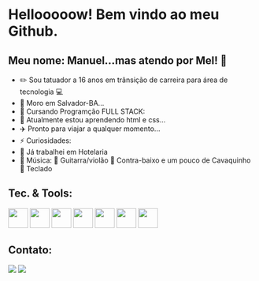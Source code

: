 #  Hellooooow! Bem vindo ao meu Github. 
## Meu nome: Manuel...mas atendo por Mel! 🤘

- ✏️ Sou tatuador a 16 anos em trânsição de carreira para área de tecnologia 💻
- 💒 Moro em Salvador-BA...
- 💾 Cursando Programção FULL STACK:
- 🌱 Atualmente estou aprendendo html e css...
- ✈️ Pronto para viajar a qualquer momento...
- ⚡ Curiosidades: 
-    🏨 Já trabalhei em Hotelaria
- 🎼 Música:
   🎸 Guitarra/violão 🎻 Contra-baixo e um pouco de Cavaquinho
   🎹 Teclado

## Tec. & Tools:

<img src="https://cdn.jsdelivr.net/gh/devicons/devicon/icons/python/python-original.svg" width="40" height="40"/>  <img src="https://cdn.jsdelivr.net/gh/devicons/devicon/icons/mysql/mysql-original-wordmark.svg" width="40" height="40" /> <img src="https://cdn.jsdelivr.net/gh/devicons/devicon/icons/pycharm/pycharm-original.svg" width="40" height="40" /> <img src="https://cdn.jsdelivr.net/gh/devicons/devicon/icons/vscode/vscode-original.svg" width="40" height="40" />  <img src="https://cdn.jsdelivr.net/gh/devicons/devicon/icons/fastapi/fastapi-original-wordmark.svg" width="40" height="40"/> <img src="https://cdn.jsdelivr.net/gh/devicons/devicon/icons/html5/html5-original.svg" width="40" height="40"/>  <img src="https://cdn.jsdelivr.net/gh/devicons/devicon/icons/css3/css3-original.svg" width="40" height="40" />
          
 
## Contato:

<a href="https://instagram.com/n.4rtes" target="_blank"><img src="https://img.shields.io/badge/-Instagram-%23E4405F?style=for-the-badge&logo=instagram&logoColor=white" target="_blank"></a> 
<a href = "mailto:melvistattoo@gmail.com"><img src="https://img.shields.io/badge/Gmail-D14836?style=for-the-badge&logo=gmail&logoColor=white" target="_blank"></a>


          
